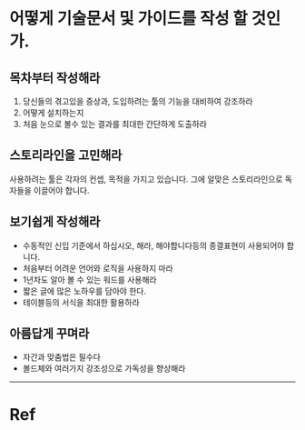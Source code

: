 # 어떻게 기술문서 및 가이드를 작성 할 것인가.

## 목차부터 작성해라
1. 당신들의 겪고있을 증상과, 도입하려는 툴의 기능을 대비하여 강조하라
2. 어떻게 설치하는지
3. 처음 눈으로 볼수 있는 결과를 최대한 간단하게 도출하라 

## 스토리라인을 고민해라
사용하려는 툴은 각자의 컨셉, 목적을 가지고 있습니다.
그에 알맞은 스토리라인으로 독자들을 이끌어야 합니다.

## 보기쉽게 작성해라
- 수동적인 신입 기준에서 하십시오, 해라, 해야합니다등의 종결표현이 사용되어야 합니다.
- 처음부터 어려운 언어와 로직을 사용하지 마라
- 1년차도 알아 볼 수 있는 워드를 사용해라
- 짧은 글에 많은 노하우를 담아야 한다.
- 테이블등의 서식을 최대한 활용하라

## 아름답게 꾸며라
- 자간과 맞춤법은 필수다
- 볼드체와 여러가지 강조성으로 가독성을 향상해라


----

# Ref
